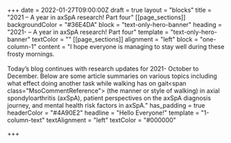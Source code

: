 +++
date = 2022-01-27T09:00:00Z
draft = true
layout = "blocks"
title = "2021 – A year in axSpA research! Part four"
[[page_sections]]
backgroundColor = "#36E4DA"
block = "text-only-hero-banner"
heading = "2021- – A year in axSpA research! Part four"
template = "text-only-hero-banner"
textColor = ""
[[page_sections]]
alignment = "left"
block = "one-column-1"
content = "I hope everyone is managing to stay well during these frosty mornings.<br><br>Today’s blog continues with research updates for 2021- October to December. Below are some article summaries on various topics including what effect doing another task while walking has on gait<span class=\"MsoCommentReference\"> </span>(the manner or style of walking) in axial spondyloarthritis (axSpA), patient perspectives on the axSpA diagnosis journey, and mental health risk factors in axSpA."
has_padding = true
headerColor = "#4A90E2"
headline = "Hello Everyone!"
template = "1-column-text"
textAlignment = "left"
textColor = "#000000"

+++

